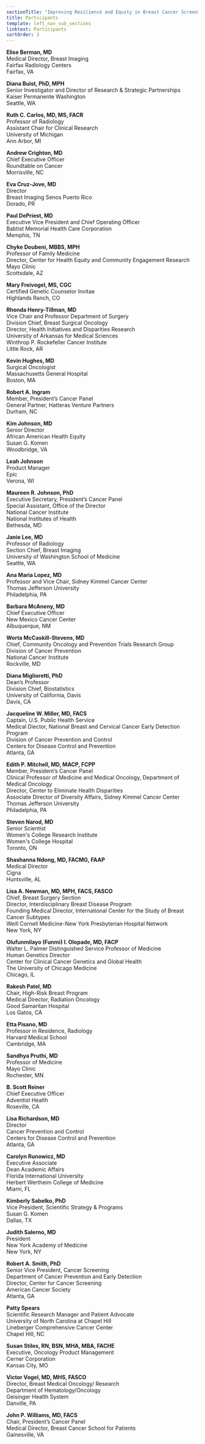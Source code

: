 ```yaml
---
sectionTitle: "Improving Resilience and Equity in Breast Cancer Screening: Lessons from COVID-19 and Beyond"
title: Participants
template: left_nav_sub_sections
linktext: Participants
sortOrder: 3
---
```

**Elise Berman, MD** \
Medical Director, Breast Imaging \
Fairfax Radiology Centers \
Fairfax, VA

**Diana Buist, PhD, MPH** \
Senior Investigator and Director of Research & Strategic Partnerships \
Kaiser Permanente Washington \
Seattle, WA

**Ruth C. Carlos, MD, MS, FACR** \
Professor of Radiology \
Assistant Chair for Clinical Research \
University of Michigan \
Ann Arbor, MI

**Andrew Crighton, MD** \
Chief Executive Officer \
Roundtable on Cancer \
Morrisville, NC

**Eva Cruz-Jove, MD** \
Director \
Breast Imaging Senos Puerto Rico \
Dorado, PR

**Paul DePriest, MD** \
Executive Vice President and Chief Operating Officer \
Babtist Memorial Health Care Corporation \
Memphis, TN

**Chyke Doubeni, MBBS, MPH** \
Professor of Family Medicine \
Director, Center for Health Equity and Community Engagement Research \
Mayo Clinic \
Scottsdale, AZ

**Mary Freivogel, MS, CGC** \
Certified Genetic Counselor Invitae \
Highlands Ranch, CO

**Rhonda Henry-Tillman, MD** \
Vice Chair and Professor Department of Surgery \
Division Chief, Breast Surgical Oncology \
Director, Health Initiatives and Disparities Research \
University of Arkansas for Medical Sciences \
Winthrop P. Rockefeller Cancer Institute \
Little Rock, AR

**Kevin Hughes, MD** \
Surgical Oncologist \
Massachusetts General Hospital \
Boston, MA

**Robert A. Ingram** \
Member, President’s Cancer Panel \
General Partner, Hatteras Venture Partners \
Durham, NC

**Kim Johnson, MD** \
Senior Director \
African American Health Equity \
Susan G. Komen \
Woodbridge, VA

**Leah Johnson** \
Product Manager \
Epic \
Verona, WI

**Maureen R. Johnson, PhD** \
Executive Secretary, President’s Cancer Panel \
Special Assistant, Office of the Director \
National Cancer Institute \
National Institutes of Health \
Bethesda, MD

**Janie Lee, MD** \
Professor of Radiology \
Section Chief, Breast Imaging \
University of Washington School of Medicine \
Seattle, WA

**Ana Maria Lopez, MD** \
Professor and Vice Chair, Sidney Kimmel Cancer Center \
Thomas Jefferson University \
Philadelphia, PA

**Barbara McAneny, MD** \
Chief Executive Officer \
New Mexico Cancer Center \
Albuquerque, NM

**Worta McCaskill-Stevens, MD** \
Chief, Community Oncology and Prevention Trials Research Group \
Division of Cancer Prevention \
National Cancer Institute \
Rockville, MD

**Diana Miglioretti, PhD** \
Dean’s Professor \
Division Chief, Biostatistics \
University of California, Davis \
Davis, CA

**Jacqueline W. Miller, MD, FACS** \
Captain, U.S. Public Health Service \
Medical Diector, National Breast and Cervical Cancer Early Detection Program \
Division of Cancer Prevention and Control \
Centers for Disease Control and Prevention \
Atlanta, GA

**Edith P. Mitchell, MD, MACP, FCPP** \
Member, President’s Cancer Panel \
Clinical Professor of Medicine and Medical Oncology, Department of Medical Oncology \
Director, Center to Eliminate Health Disparities \
Associate Director of Diversity Affairs, Sidney Kimmel Cancer Center \
Thomas Jefferson University \
Philadelphia, PA

**Steven Narod, MD** \
Senior Scientist \
Women's College Research Institute \
Women's College Hospital \
Toronto, ON

**Shashanna Ndong, MD, FACMG, FAAP** \
Medical Director \
Cigna \
Huntsville, AL

**Lisa A. Newman, MD, MPH, FACS, FASCO** \
Chief, Breast Surgery Section \
Director, Interdisciplinary Breast Disease Program \
Founding Medical Director, International Center for the Study of Breast Cancer Subtypes \
Weill Cornell Medicine-New York Presbyterian Hospital Network \
New York, NY

**Olufunmilayo (Funmi) I. Olopade, MD, FACP** \
Walter L. Palmer Distinguished Service Professor of Medicine \
Human Genetics Director \
Center for Clinical Cancer Genetics and Global Health \
The University of Chicago Medicine \
Chicago, IL

**Rakesh Patel, MD** \
Chair, High-Risk Breast Program \
Medical Director, Radiation Oncology \
Good Samaritan Hospital \
Los Gatos, CA

**Etta Pisano, MD** \
Professor in Residence, Radiology \
Harvard Medical School \
Cambridge, MA

**Sandhya Pruthi, MD** \
Professor of Medicine \
Mayo Clinic \
Rochester, MN

**B. Scott Reiner** \
Chief Executive Officer \
Adventist Health \
Roseville, CA

**Lisa Richardson, MD** \
Director \
Cancer Prevention and Control \
Centers for Disease Control and Prevention \
Atlanta, GA

**Carolyn Runowicz, MD** \
Executive Associate \
Dean Academic Affairs \
Florida International University \
Herbert Wertheim College of Medicine \
Miami, FL

**Kimberly Sabelko, PhD** \
Vice President, Scientific Strategy & Programs \
Susan G. Komen \
Dallas, TX

**Judith Salerno, MD** \
President \
New York Academy of Medicine \
New York, NY

**Robert A. Smith, PhD** \
Senior Vice President, Cancer Screening \
Department of Cancer Prevention and Early Detection \
Director, Center for Cancer Screening \
American Cancer Society \
Atlanta, GA

**Patty Spears** \
Scientific Research Manager and Patient Advocate \
University of North Carolina at Chapel Hill \
Lineberger Comprehensive Cancer Center \
Chapel Hill, NC

**Susan Stiles, RN, BSN, MHA, MBA, FACHE** \
Executive, Oncology Product Management \
Cerner Corporation \
Kansas City, MO

**Victor Vogel, MD, MHS, FASCO** \
Director, Breast Medical Oncology/ Research \
Department of Hematology/Oncology \
Geisinger Health System \
Danville, PA

**John P. Williams, MD, FACS** \
Chair, President’s Cancer Panel \
Medical Director, Breast Cancer School for Patients \
Gainesville, VA
